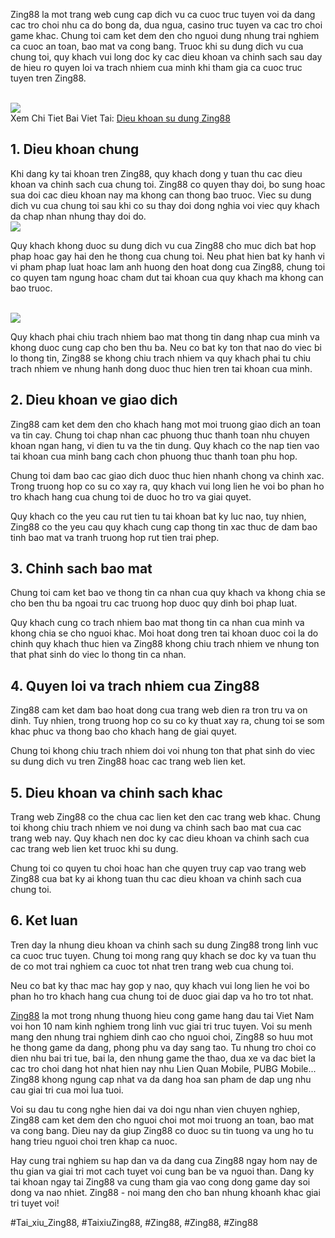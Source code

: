 <p>Zing88 la mot trang web cung cap dich vu ca cuoc truc tuyen voi da dang cac tro choi nhu ca do bong da, dua ngua, casino truc tuyen va cac tro choi game khac. Chung toi cam ket dem den cho nguoi dung nhung trai nghiem ca cuoc an toan, bao mat va cong bang. Truoc khi su dung dich vu cua chung toi, quy khach vui long doc ky cac dieu khoan va chinh sach sau day de hieu ro quyen loi va trach nhiem cua minh khi tham gia ca cuoc truc tuyen tren Zing88.</p><br><img src="https://simple-webdesign.com/wp-content/uploads/2025/02/nhung-luu-y-can-than-trong-khi-tham-khao-dieu-khoan-tai-nha-cai-1.webp"></br>
Xem Chi Tiet Bai Viet Tai: <a href="https://simple-webdesign.com/dieu-khoan-su-dung/">Dieu khoan su dung Zing88</a><h2>1. Dieu khoan chung</h2><p>Khi dang ky tai khoan tren Zing88, quy khach dong y tuan thu cac dieu khoan va chinh sach cua chung toi. Zing88 co quyen thay doi, bo sung hoac sua doi cac dieu khoan nay ma khong can thong bao truoc. Viec su dung dich vu cua chung toi sau khi co su thay doi dong nghia voi viec quy khach da chap nhan nhung thay doi do.<br><img src="https://simple-webdesign.com/wp-content/uploads/2025/02/kham-pha-nhung-noi-dung-trong-quy-dinh-ve-dieu-khoan-1.webp"></br><p>Quy khach khong duoc su dung dich vu cua Zing88 cho muc dich bat hop phap hoac gay hai den he thong cua chung toi. Neu phat hien bat ky hanh vi vi pham phap luat hoac lam anh huong den hoat dong cua Zing88, chung toi co quyen tam ngung hoac cham dut tai khoan cua quy khach ma khong can bao truoc.</p><br><img src="https://simple-webdesign.com/wp-content/uploads/2025/01/logo-zing88-skin.webp"></br><p>Quy khach phai chiu trach nhiem bao mat thong tin dang nhap cua minh va khong duoc cung cap cho ben thu ba. Neu co bat ky ton that nao do viec bi lo thong tin, Zing88 se khong chiu trach nhiem va quy khach phai tu chiu trach nhiem ve nhung hanh dong duoc thuc hien tren tai khoan cua minh.<h2>2. Dieu khoan ve giao dich</h2><p>Zing88 cam ket dem den cho khach hang mot moi truong giao dich an toan va tin cay. Chung toi chap nhan cac phuong thuc thanh toan nhu chuyen khoan ngan hang, vi dien tu va the tin dung. Quy khach co the nap tien vao tai khoan cua minh bang cach chon phuong thuc thanh toan phu hop.</p><p>Chung toi dam bao cac giao dich duoc thuc hien nhanh chong va chinh xac. Trong truong hop co su co xay ra, quy khach vui long lien he voi bo phan ho tro khach hang cua chung toi de duoc ho tro va giai quyet.<p>Quy khach co the yeu cau rut tien tu tai khoan bat ky luc nao, tuy nhien, Zing88 co the yeu cau quy khach cung cap thong tin xac thuc de dam bao tinh bao mat va tranh truong hop rut tien trai phep.</p><h2>3. Chinh sach bao mat</h2><p>Chung toi cam ket bao ve thong tin ca nhan cua quy khach va khong chia se cho ben thu ba ngoai tru cac truong hop duoc quy dinh boi phap luat.</p><p>Quy khach cung co trach nhiem bao mat thong tin ca nhan cua minh va khong chia se cho nguoi khac. Moi hoat dong tren tai khoan duoc coi la do chinh quy khach thuc hien va Zing88 khong chiu trach nhiem ve nhung ton that phat sinh do viec lo thong tin ca nhan.</p><h2>4. Quyen loi va trach nhiem cua Zing88</h2><p>Zing88 cam ket dam bao hoat dong cua trang web dien ra tron tru va on dinh. Tuy nhien, trong truong hop co su co ky thuat xay ra, chung toi se som khac phuc va thong bao cho khach hang de giai quyet.</p><p>Chung toi khong chiu trach nhiem doi voi nhung ton that phat sinh do viec su dung dich vu tren Zing88 hoac cac trang web lien ket.</p><h2>5. Dieu khoan va chinh sach khac</h2><p>Trang web Zing88 co the chua cac lien ket den cac trang web khac. Chung toi khong chiu trach nhiem ve noi dung va chinh sach bao mat cua cac trang web nay. Quy khach nen doc ky cac dieu khoan va chinh sach cua cac trang web lien ket truoc khi su dung.</p><p>Chung toi co quyen tu choi hoac han che quyen truy cap vao trang web Zing88 cua bat ky ai khong tuan thu cac dieu khoan va chinh sach cua chung toi.</p><h2>6. Ket luan</h2><p>Tren day la nhung dieu khoan va chinh sach su dung Zing88 trong linh vuc ca cuoc truc tuyen. Chung toi mong rang quy khach se doc ky va tuan thu de co mot trai nghiem ca cuoc tot nhat tren trang web cua chung toi.</p><p>Neu co bat ky thac mac hay gop y nao, quy khach vui long lien he voi bo phan ho tro khach hang cua chung toi de duoc giai dap va ho tro tot nhat.</p><p><a href="https://simple-webdesign.com/">Zing88</a> la mot trong nhung thuong hieu cong game hang dau tai Viet Nam voi hon 10 nam kinh nghiem trong linh vuc giai tri truc tuyen. Voi su menh mang den nhung trai nghiem dinh cao cho nguoi choi, Zing88 so huu mot he thong game da dang, phong phu va day sang tao. Tu nhung tro choi co dien nhu bai tri tue, bai la, den nhung game the thao, dua xe va dac biet la cac tro choi dang hot nhat hien nay nhu Lien Quan Mobile, PUBG Mobile... Zing88 khong ngung cap nhat va da dang hoa san pham de dap ung nhu cau giai tri cua moi lua tuoi.

Voi su dau tu cong nghe hien dai va doi ngu nhan vien chuyen nghiep, Zing88 cam ket dem den cho nguoi choi mot moi truong an toan, bao mat va cong bang. Dieu nay da giup Zing88 co duoc su tin tuong va ung ho tu hang trieu nguoi choi tren khap ca nuoc.

Hay cung trai nghiem su hap dan va da dang cua Zing88 ngay hom nay de thu gian va giai tri mot cach tuyet voi cung ban be va nguoi than. Dang ky tai khoan ngay tai Zing88 va cung tham gia vao cong dong game day soi dong va nao nhiet. Zing88 - noi mang den cho ban nhung khoanh khac giai tri tuyet voi!</p>
#Tai_xiu_Zing88, #TaixiuZing88, #Zing88, #Zing88, #Zing88
